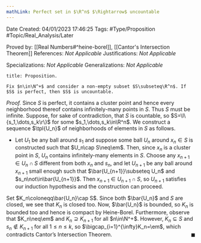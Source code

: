 ```yaml
---
mathLink: Perfect set in $\R^n$ $\Rightarrow$ uncountable
---
```


<div class="topSpace"></div>

Date Created: 04/01/2023 17:46:25
Tags: #Type/Proposition #Topic/Real_Analysis/Later

Proved by: [[Real Numbers#^heine-borel]], [[Cantor's Intersection Theorem]]
References: <i>Not Applicable</i>
Justifications: <i>Not Applicable</i>

Specializations: <i>Not Applicable</i>
Generalizations: <i>Not Applicable</i>

``` ad-Proposition
title: Proposition.

Fix $n\in\N^+$ and consider a non-empty subset $S\subseteq\R^n$. If $S$ is perfect, then $S$ is uncountable.

```

<i>Proof.</i> Since $S$ is perfect, it contains a cluster point and hence every neighborhood thereof contains infinitely-many points in $S$. Thus $S$ must be infinite. Suppose, for sake of contradiction, that $S$ is countable, so $S=\l\{s_1,\dots,s_k\r\}$ for some $s_1,\dots,s_k\in\R^n$. We construct a sequence $\tpl{U_n}$ of neighborhoods of elements in $S$ as follows.
* Let $U_1$ be any ball around $s_1$ and suppose some ball $U_n$ around $x_n\in S$ is constructed such that $U_n\cap S\neq\em$. Then, since $x_n$ is a cluster point in $S$, $U_n$ contains infinitely-many elements in $S$. Choose any $x_{n+1}\in U_n\cap S$ different from both $x_n$ and $s_n$, and let $U_{n+1}$ be any ball around $x_{n+1}$ small enough such that $\bar{U_{n+1}}\subseteq U_n$ and $s_n\not\in\bar{U_{n+1}}$. Then $x_{n+1}\in U_{n+1}\cap S$, so $U_{n+1}$ satisfies our induction hypothesis and the construction can proceed.

Set $K_n\coloneqq\bar{U_n}\cap S$. Since both $\bar{U_n}$ and $S$ are closed, we see that $K_n$ is closed too. Now, $\bar{U_n}$ is bounded, so $K_n$ is bounded too and hence is compact by Heine-Borel. Furthermore, observe that $K_n\neq\em$ and $K_n\supseteq K_{n+1}$ for all $n\in\N^+$. However, $K_n\subseteq S$ and $s_n\not\in K_{n+1}$ for all $1\leq n\leq k$, so $\bigcap_{i=1}^{\infty}K_n=\em$, which contradicts Cantor’s Intersection Theorem.<span style="float:right;">$\blacksquare$</span>
